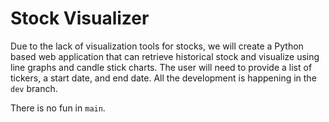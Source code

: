 # Stock Visualizer
Due to the lack of visualization tools for stocks, we will create a Python
based web application that can retrieve historical stock and visualize using
line graphs and candle stick charts. The user will need to provide a list
of tickers, a start date, and end date. All the development is happening in
the `dev` branch.

There is no fun in `main`.
